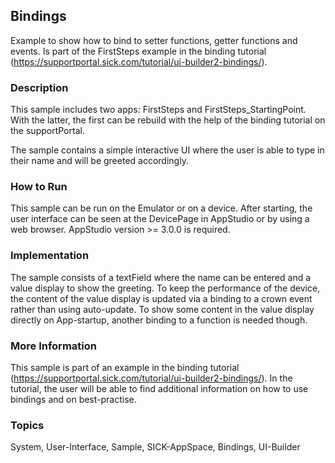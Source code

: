 ## Bindings
Example to show how to bind to setter functions, getter functions and events. Is part of the FirstSteps example in the binding tutorial (https://supportportal.sick.com/tutorial/ui-builder2-bindings/).

### Description
This sample includes two apps: FirstSteps and FirstSteps_StartingPoint. With the latter, the first can be rebuild with the help of the binding tutorial on the supportPortal.

The sample contains a simple interactive UI where the user is able to type in their name and will be greeted accordingly.

### How to Run
This sample can be run on the Emulator or on a device. After starting, the user interface can be seen at the DevicePage in AppStudio or by using a web browser.
AppStudio version >= 3.0.0 is required.

### Implementation
The sample consists of a textField where the name can be entered and a value display to show the greeting. To keep the performance of the device, the content of the value display is updated via a binding to a crown event rather than using auto-update.
To show some content in the value display directly on App-startup, another binding to a function is needed though.

### More Information
This sample is part of an example in the binding tutorial (https://supportportal.sick.com/tutorial/ui-builder2-bindings/). In the tutorial, the user will be able to find additional information on how to use bindings and on best-practise.

### Topics
System, User-Interface, Sample, SICK-AppSpace, Bindings, UI-Builder